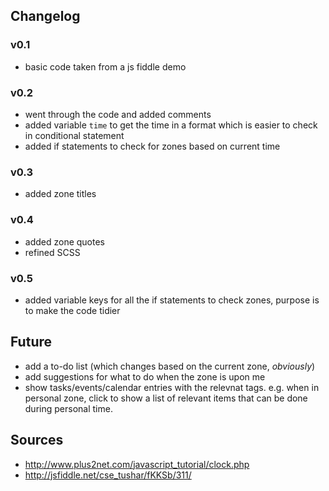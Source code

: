 Changelog
---

### v0.1
- basic code taken from a js fiddle demo

### v0.2
- went through the code and added comments
- added variable `time` to get the time in a format which is easier to check in conditional statement
- added if statements to check for zones based on current time

### v0.3
- added zone titles

### v0.4
- added zone quotes
- refined SCSS

### v0.5
- added variable keys for all the if statements to check zones, purpose is to make the code tidier


Future
---

- add a to-do list (which changes based on the current zone, _obviously_)
- add suggestions for what to do when the zone is upon me
- show tasks/events/calendar entries with the relevnat tags. e.g. when in personal zone, click to show a list of relevant items that can be done during personal time.


Sources
---
- http://www.plus2net.com/javascript_tutorial/clock.php
- http://jsfiddle.net/cse_tushar/fKKSb/311/